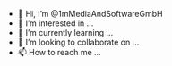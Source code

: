 - 👋 Hi, I’m @1mMediaAndSoftwareGmbH
- 👀 I’m interested in ...
- 🌱 I’m currently learning ...
- 💞️ I’m looking to collaborate on ...
- 📫 How to reach me ...

<!---
1mMediaAndSoftwareGmbH/1mMediaAndSoftwareGmbH is a ✨ special ✨ repository because its `README.md` (this file) appears on your GitHub profile.
You can click the Preview link to take a look at your changes.
--->
